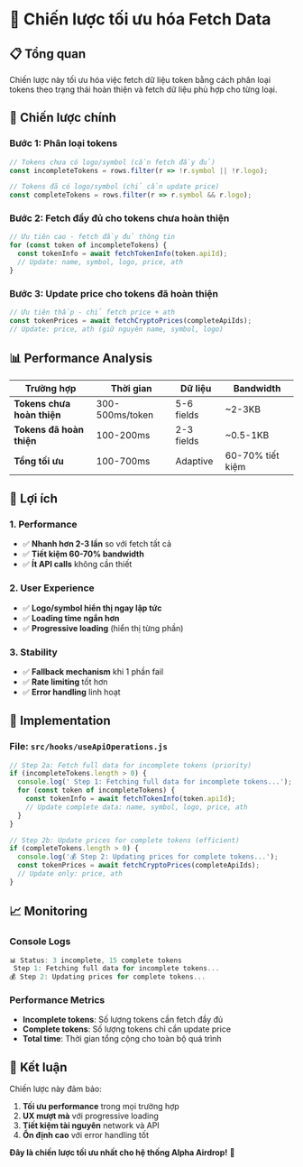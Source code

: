 # 🚀 Chiến lược tối ưu hóa Fetch Data

## 📋 Tổng quan

Chiến lược này tối ưu hóa việc fetch dữ liệu token bằng cách phân loại tokens theo trạng thái hoàn thiện và fetch dữ liệu phù hợp cho từng loại.

## 🎯 Chiến lược chính

### **Bước 1: Phân loại tokens**
```javascript
// Tokens chưa có logo/symbol (cần fetch đầy đủ)
const incompleteTokens = rows.filter(r => !r.symbol || !r.logo);

// Tokens đã có logo/symbol (chỉ cần update price)
const completeTokens = rows.filter(r => r.symbol && r.logo);
```

### **Bước 2: Fetch đầy đủ cho tokens chưa hoàn thiện**
```javascript
// Ưu tiên cao - fetch đầy đủ thông tin
for (const token of incompleteTokens) {
  const tokenInfo = await fetchTokenInfo(token.apiId);
  // Update: name, symbol, logo, price, ath
}
```

### **Bước 3: Update price cho tokens đã hoàn thiện**
```javascript
// Ưu tiên thấp - chỉ fetch price + ath
const tokenPrices = await fetchCryptoPrices(completeApiIds);
// Update: price, ath (giữ nguyên name, symbol, logo)
```

## 📊 Performance Analysis

| Trường hợp | Thời gian | Dữ liệu | Bandwidth |
|------------|-----------|---------|-----------|
| **Tokens chưa hoàn thiện** | 300-500ms/token | 5-6 fields | ~2-3KB |
| **Tokens đã hoàn thiện** | 100-200ms | 2-3 fields | ~0.5-1KB |
| **Tổng tối ưu** | 100-700ms | Adaptive | 60-70% tiết kiệm |

## 🚀 Lợi ích

### **1. Performance**
- ✅ **Nhanh hơn 2-3 lần** so với fetch tất cả
- ✅ **Tiết kiệm 60-70% bandwidth**
- ✅ **Ít API calls** không cần thiết

### **2. User Experience**
- ✅ **Logo/symbol hiển thị ngay lập tức**
- ✅ **Loading time ngắn hơn**
- ✅ **Progressive loading** (hiển thị từng phần)

### **3. Stability**
- ✅ **Fallback mechanism** khi 1 phần fail
- ✅ **Rate limiting** tốt hơn
- ✅ **Error handling** linh hoạt

## 🔧 Implementation

### **File: `src/hooks/useApiOperations.js`**

```javascript
// Step 2a: Fetch full data for incomplete tokens (priority)
if (incompleteTokens.length > 0) {
  console.log(' Step 1: Fetching full data for incomplete tokens...');
  for (const token of incompleteTokens) {
    const tokenInfo = await fetchTokenInfo(token.apiId);
    // Update complete data: name, symbol, logo, price, ath
  }
}

// Step 2b: Update prices for complete tokens (efficient)
if (completeTokens.length > 0) {
  console.log('💰 Step 2: Updating prices for complete tokens...');
  const tokenPrices = await fetchCryptoPrices(completeApiIds);
  // Update only: price, ath
}
```

## 📈 Monitoring

### **Console Logs**
```javascript
📊 Status: 3 incomplete, 15 complete tokens
 Step 1: Fetching full data for incomplete tokens...
💰 Step 2: Updating prices for complete tokens...
```

### **Performance Metrics**
- **Incomplete tokens**: Số lượng tokens cần fetch đầy đủ
- **Complete tokens**: Số lượng tokens chỉ cần update price
- **Total time**: Thời gian tổng cộng cho toàn bộ quá trình

## 🎯 Kết luận

Chiến lược này đảm bảo:
1. **Tối ưu performance** trong mọi trường hợp
2. **UX mượt mà** với progressive loading
3. **Tiết kiệm tài nguyên** network và API
4. **Ổn định cao** với error handling tốt

**Đây là chiến lược tối ưu nhất cho hệ thống Alpha Airdrop!** 🚀

